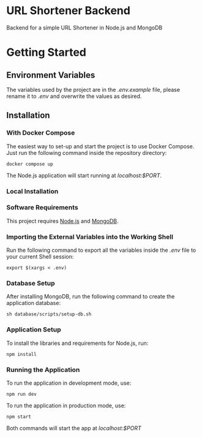 # URL Shortener Backend

Backend for a simple URL Shortener in Node.js and MongoDB

# Getting Started

## Environment Variables

The variables used by the project are in the *.env.example* file, please rename it to *.env* and overwrite the values as desired.

## Installation

### With Docker Compose

The easiest way to set-up and start the project is to use Docker Compose. Just run the following command inside the repository directory:

```
docker compose up
```

The Node.js application will start running at *localhost:$PORT*.

### Local Installation

### Software Requirements

This project requires [Node.js](https://nodejs.org/en/) and [MongoDB](https://www.mongodb.com/pt-br).

### Importing the External Variables into the Working Shell

Run the following command to export all the variables inside the *.env* file to your current Shell session:

```
export $(xargs < .env)
```

### Database Setup

After installing MongoDB, run the following command to create the application database:

```
sh database/scripts/setup-db.sh
```

### Application Setup

To install the libraries and requirements for Node.js, run:

```
npm install
```

### Running the Application

To run the application in development mode, use:

```
npm run dev
```

To run the application in production mode, use:

```
npm start
```

Both commands will start the app at *localhost:$PORT*
